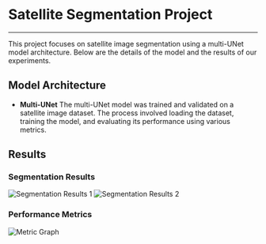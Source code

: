 # Satellite Segmentation Project
----
This project focuses on satellite image segmentation using a multi-UNet model architecture. Below are the details of the model and the results of our experiments.
## Model Architecture
- **Multi-UNet**
The multi-UNet model was trained and validated on a satellite image dataset. The process involved loading the dataset, training the model, and evaluating its performance using various metrics.
## Results
### Segmentation Results
![Segmentation Results 1](https://imgur.com/VZGhig4.png)
![Segmentation Results 2](https://imgur.com/HY2rGmq.png)

### Performance Metrics
![Metric Graph](https://imgur.com/5q7T8uV.png)

